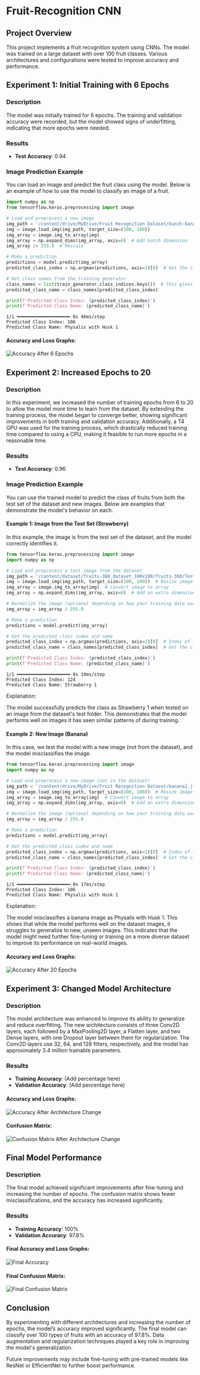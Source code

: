 # Fruit-Recognition CNN

## Project Overview
This project implements a fruit recognition system using CNNs. The model was trained on a large dataset with over 100 fruit classes. Various architectures and configurations were tested to improve accuracy and performance.
## Experiment 1: Initial Training with 6 Epochs

### Description
The model was initially trained for 6 epochs. The training and validation accuracy were recorded, but the model showed signs of underfitting, indicating that more epochs were needed.

### Results
- **Test Accuracy**: 0.94
### Image Prediction Example

You can load an image and predict the fruit class using the model. Below is an example of how to use the model to classify an image of a fruit.

```python
import numpy as np
from tensorflow.keras.preprocessing import image

# Load and preprocess a new image
img_path = '/content/drive/MyDrive/Fruit Recognition Dataset/bunch-bananas-isolated-on-white-260nw-1722111529.webp'
img = image.load_img(img_path, target_size=(100, 100))
img_array = image.img_to_array(img)
img_array = np.expand_dims(img_array, axis=0)  # Add batch dimension
img_array /= 255.0  # Rescale

# Make a prediction
predictions = model.predict(img_array)
predicted_class_index = np.argmax(predictions, axis=1)[0]  # Get the class index

# Get class names from the training generator
class_names = list(train_generator.class_indices.keys())  # This gives you the fruit names
predicted_class_name = class_names[predicted_class_index]

print(f'Predicted Class Index: {predicted_class_index}')
print(f'Predicted Class Name: {predicted_class_name}')
```
```
1/1 ━━━━━━━━━━━━━━━━━━━━ 0s 46ms/step
Predicted Class Index: 106
Predicted Class Name: Physalis with Husk 1
```

#### Accuracy and Loss Graphs:
![Accuracy After 6 Epochs](https://github.com/dulan-devinda/Fruit-Recognition/blob/main/Images/graphs%20for%206%20epochs.png?raw=true)

## Experiment 2: Increased Epochs to 20

### Description
In this experiment, we increased the number of training epochs from 6 to 20 to allow the model more time to learn from the dataset. By extending the training process, the model began to converge better, showing significant improvements in both training and validation accuracy. Additionally, a T4 GPU was used for the training process, which drastically reduced training time compared to using a CPU, making it feasible to run more epochs in a reasonable time.

### Results
- **Test Accuracy**: 0.96
### Image Prediction Example

You can use the trained model to predict the class of fruits from both the test set of the dataset and new images. Below are examples that demonstrate the model's behavior on each.

#### Example 1: Image from the Test Set (Strawberry)
In this example, the image is from the test set of the dataset, and the model correctly identifies it.

```python
from tensorflow.keras.preprocessing import image
import numpy as np

# Load and preprocess a test image from the dataset
img_path = '/content/dataset/fruits-360_dataset_100x100/fruits-360/Test/Strawberry 1/325_100.jpg'  # Replace with the path to your image
img = image.load_img(img_path, target_size=(100, 100))  # Resize image to the size your model expects
img_array = image.img_to_array(img)  # Convert image to array
img_array = np.expand_dims(img_array, axis=0)  # Add an extra dimension for batch (1, 100, 100, 3)

# Normalize the image (optional depending on how your training data was preprocessed)
img_array = img_array / 255.0

# Make a prediction
predictions = model.predict(img_array)

# Get the predicted class index and name
predicted_class_index = np.argmax(predictions, axis=1)[0]  # Index of the predicted class
predicted_class_name = class_names[predicted_class_index]  # Get the class name

print(f'Predicted Class Index: {predicted_class_index}')
print(f'Predicted Class Name: {predicted_class_name}')
```
```
1/1 ━━━━━━━━━━━━━━━━━━━━ 0s 19ms/step
Predicted Class Index: 124
Predicted Class Name: Strawberry 1
```
Explanation:

The model successfully predicts the class as Strawberry 1 when tested on an image from the dataset's test folder. This demonstrates that the model performs well on images it has seen similar patterns of during training.

#### Example 2: New Image (Banana)
In this case, we test the model with a new image (not from the dataset), and the model misclassifies the image.
```python
from tensorflow.keras.preprocessing import image
import numpy as np

# Load and preprocess a new image (not in the dataset)
img_path = '/content/drive/MyDrive/Fruit Recognition Dataset/banana1.jfif'  # Replace with the path to your image
img = image.load_img(img_path, target_size=(100, 100))  # Resize image to the size your model expects
img_array = image.img_to_array(img)  # Convert image to array
img_array = np.expand_dims(img_array, axis=0)  # Add an extra dimension for batch (1, 100, 100, 3)

# Normalize the image (optional depending on how your training data was preprocessed)
img_array = img_array / 255.0

# Make a prediction
predictions = model.predict(img_array)

# Get the predicted class index and name
predicted_class_index = np.argmax(predictions, axis=1)[0]  # Index of the predicted class
predicted_class_name = class_names[predicted_class_index]  # Get the class name

print(f'Predicted Class Index: {predicted_class_index}')
print(f'Predicted Class Name: {predicted_class_name}')
```
```
1/1 ━━━━━━━━━━━━━━━━━━━━ 0s 17ms/step
Predicted Class Index: 106
Predicted Class Name: Physalis with Husk 1
```
Explanation:

The model misclassifies a banana image as Physalis with Husk 1. This shows that while the model performs well on the dataset images, it struggles to generalize to new, unseen images. This indicates that the model might need further fine-tuning or training on a more diverse dataset to improve its performance on real-world images.

#### Accuracy and Loss Graphs:
![Accuracy After 20 Epochs](https://github.com/dulan-devinda/Fruit-Recognition/blob/main/Images/graphs%20for%2020%20epochs.png?raw=true)


## Experiment 3: Changed Model Architecture

### Description
The model architecture was enhanced to improve its ability to generalize and reduce overfitting. The new architecture consists of three Conv2D layers, each followed by a MaxPooling2D layer, a Flatten layer, and two Dense layers, with one Dropout layer between them for regularization. The Conv2D layers use 32, 64, and 128 filters, respectively, and the model has approximately 3.4 million trainable parameters.

### Results
- **Training Accuracy**: (Add percentage here)
- **Validation Accuracy**: (Add percentage here)

#### Accuracy and Loss Graphs:
![Accuracy After Architecture Change](path_to_accuracy_chart_architecture_change.png)

#### Confusion Matrix:
![Confusion Matrix After Architecture Change](path_to_confusion_matrix_architecture_change.png)
## Final Model Performance

### Description
The final model achieved significant improvements after fine-tuning and increasing the number of epochs. The confusion matrix shows fewer misclassifications, and the accuracy has increased significantly.

### Results
- **Training Accuracy**: 100%
- **Validation Accuracy**: 97.8%

#### Final Accuracy and Loss Graphs:
![Final Accuracy](path_to_final_accuracy_chart.png)

#### Final Confusion Matrix:
![Final Confusion Matrix](path_to_final_confusion_matrix.png)
## Conclusion
By experimenting with different architectures and increasing the number of epochs, the model’s accuracy improved significantly. The final model can classify over 100 types of fruits with an accuracy of 97.8%. Data augmentation and regularization techniques played a key role in improving the model's generalization.

Future improvements may include fine-tuning with pre-trained models like ResNet or EfficientNet to further boost performance.
